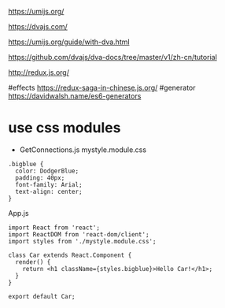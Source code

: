 https://umijs.org/

https://dvajs.com/

https://umijs.org/guide/with-dva.html

https://github.com/dvajs/dva-docs/tree/master/v1/zh-cn/tutorial

http://redux.js.org/

#effects
https://redux-saga-in-chinese.js.org/
#generator
https://davidwalsh.name/es6-generators

# use css modules
- GetConnections.js
mystyle.module.css
```
.bigblue {
  color: DodgerBlue;
  padding: 40px;
  font-family: Arial;
  text-align: center;
}
```
App.js
```
import React from 'react';
import ReactDOM from 'react-dom/client';
import styles from './mystyle.module.css'; 

class Car extends React.Component {
  render() {
    return <h1 className={styles.bigblue}>Hello Car!</h1>;
  }
}

export default Car;
```
